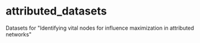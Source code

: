 # attributed_datasets
Datasets for "Identifying vital nodes for influence maximization in attributed networks"
